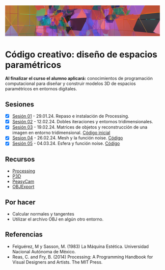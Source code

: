 ![portada](https://github.com/EmilioOcelotl/cc4-24-2/blob/main/img/banner.png)

# Código creativo: diseño de espacios paramétricos

**Al finalizar el curso el alumno aplicará:** conocimientos de programación computacional para diseñar y construir modelos 3D de espacios paramétricos en entornos digitales.

## Sesiones

- [x] [Sesión 01](https://github.com/EmilioOcelotl/cc4-24-2/blob/main/doc/s01.md) - 29.01.24. Repaso e instalación de Processing. 
- [x] [Sesión 02](https://github.com/EmilioOcelotl/cc4-24-2/blob/main/doc/s02.md) - 12.02.24. Dobles iteraciones y entornos tridimensionales. 
- [x] [Sesión 03](https://github.com/EmilioOcelotl/cc4-24-2/blob/main/doc/s03.md) - 19.02.24. Matrices de objetos y reconstrucción de una imagen en entorno tridimensional. [Código inicial](https://gist.github.com/EmilioOcelotl/8160d71f081a6bc012e71244e59e8d2e)
- [x] [Sesion 04](https://github.com/EmilioOcelotl/cc4-24-2/blob/main/doc/s04.md) - 26.02.24. Mesh y la función noise. [Código](https://gist.github.com/EmilioOcelotl/ceabff295c2ba16a5e95d8f34c97d6a7)
- [x] [Sesión 05](https://github.com/EmilioOcelotl/cc4-24-2/blob/main/doc/s05.md) - 04.03.24. Esfera y función noise. [Código](https://gist.github.com/EmilioOcelotl/552beb28b67365f3a82cddacb18dfe85)

## Recursos

- [Processing](https://processing.org/)
- [P3D](https://processing.org/tutorials/p3d)
- [PeasyCam](https://mrfeinberg.com/peasycam/)
- [OBJExport](https://n-e-r-v-o-u-s.com/tools/obj/)

## Por hacer

- Calcular normales y tangentes
- Utilizar el archivo OBJ en algún otro entorno. 

## Referencias

- Felguérez, M y Sasson, M. (1983) La Máquina Estética. Universidad Nacional Autónoma de México.
- Reas, C. and Fry, B. (2014) Processing: A Programming Handbook for Visual Designers and Artists. The MIT Press.

